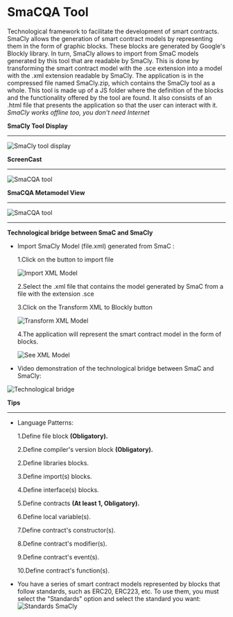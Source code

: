 **SmaCQA Tool**
================
Technological framework to facilitate the development of smart contracts. SmaCly allows the generation of smart contract models by representing them in the form of graphic blocks. These blocks are generated by Google's Blockly library. In turn, SmaCly allows to import from SmaC models generated by this tool that are readable by SmaCly. This is done by transforming the smart contract model with the .sce extension into a model with the .xml extension readable by SmaCly. The application is in the compressed file named SmaCly.zip, which contains the SmaCly tool as a whole. This tool is made up of a JS folder where the definition of the blocks and the functionality offered by the tool are found. It also consists of an .html file that presents the application so that the user can interact with it.
*SmaCly works offline too, you don't need Internet*

**SmaCly Tool Display**
_______________

![SmaCly tool display](https://github.com/KybeleResearch/SmaC/blob/main/SmaCly/Videos/SmaCly_Introduction.gif)

**ScreenCast**
_______________

![SmaCQA tool](https://github.com/KybeleResearch/SmaC/blob/main/SmaCQA/Images/smacqa.PNG)


**SmaCQA Metamodel View**
_______________________

![SmaCQA tool](https://github.com/KybeleResearch/SmaC/blob/main/SmaCQA/smacqametamodel.png)
_______________

**Technological bridge between SmaC and SmaCly**

* Import SmaCly Model (file.xml) generated from SmaC :

  1.Click on the button to import file 

  ![Import XML Model](https://github.com/KybeleResearch/SmaC/blob/main/SmaCly/Images/SmaCly_import.jpg)

  2.Select the .xml file that contains the model generated by SmaC from a file with the extension .sce

  3.Click on the Transform XML to Blockly button
  
  ![Transform XML Model](https://github.com/KybeleResearch/SmaC/blob/main/SmaCly/Images/SmaCly_import1.JPG)

  4.The application will represent the smart contract model in the form of blocks.

  ![See XML Model](https://github.com/KybeleResearch/SmaC/blob/main/SmaCly/Images/SmaCly_import2.JPG)
  
* Video demonstration of the technological bridge between SmaC and SmaCly:

 ![Technological bridge](https://github.com/KybeleResearch/SmaC/blob/main/SmaCly/Videos/transform_file.gif)

**Tips**
________________________
* Language Patterns:

  1.Define file block **(Obligatory).**
  
  2.Define compiler's version block **(Obligatory).**

  2.Define libraries blocks.
  
  3.Define import(s) blocks.
  
  4.Define interface(s) blocks.

  5.Define contracts **(At least 1, Obligatory).**

  6.Define local variable(s).

  7.Define contract's constructor(s).

  8.Define contract's modifier(s).

  9.Define contract's event(s).

  10.Define contract's function(s).

* You have a series of smart contract models represented by blocks that follow standards, such as ERC20, ERC223, etc. To use them, you must select the "Standards" option and select the standard you want:
  ![Standards SmaCly](https://github.com/KybeleResearch/SmaC/blob/main/SmaCly/Images/erc20smacly.PNG) 

